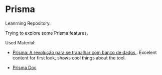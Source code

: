 # Prisma

Leanrning Repository.

Trying to explore some Prisma features.

Used Material: 

* [Prisma: A revolução para se trabalhar com banco de dados
](https://www.youtube.com/watch?v=C8Oc31uk2Hw&ab_channel=FullCycle). Excelent content for first look, shows cool things about the tool.

* [ Prisma Doc ](https://www.prisma.io/docs/)